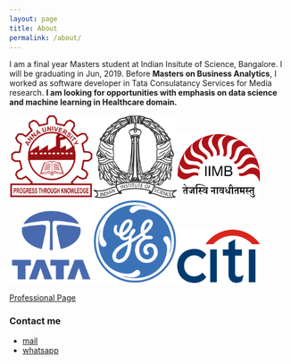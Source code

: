 ```yaml
---
layout: page
title: About
permalink: /about/
---
```


I am a final year Masters student at Indian Insitute of Science, Bangalore. I will be graduating in Jun, 2019. Before **Masters on Business Analytics**, I worked as software developer in Tata Consulatancy Services for Media research. **I am looking for opportunities with emphasis on data science and machine learning in Healthcare domain.**

<img src="/assets/Anna_univ.png" width="150"><img src="/assets/IISc.png" width="150"><img src="/assets/IIMB.png" width="150"><img src="/assets/TCS.png" width="150"><img src="/assets/GE.png" width="150"><img src="/assets/citi.png" width="150">

<a href="https:/karthickrajas.github.io/professional/">Professional Page</a>

### Contact me

- [mail](mailto:karthick11b36@gmail.com)
- [whatsapp](https://wa.me/918220759329)